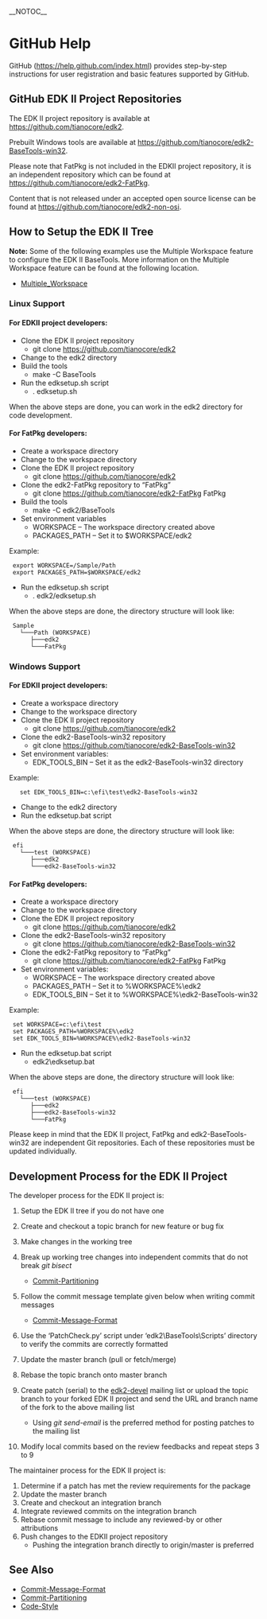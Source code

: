 \_\_NOTOC\_\_

GitHub Help
===========

GitHub (https://help.github.com/index.html) provides step-by-step
instructions for user registration and basic features supported by
GitHub.

**GitHub EDK II Project Repositories**
--------------------------------------

The EDK II project repository is available at
<https://github.com/tianocore/edk2>.

Prebuilt Windows tools are available at
<https://github.com/tianocore/edk2-BaseTools-win32>.

Please note that FatPkg is not included in the EDKII project repository,
it is an independent repository which can be found at
<https://github.com/tianocore/edk2-FatPkg>.

Content that is not released under an accepted open source license can
be found at <https://github.com/tianocore/edk2-non-osi>.

**How to Setup the EDK II Tree**
--------------------------------

**Note:** Some of the following examples use the Multiple Workspace
feature to configure the EDK II BaseTools. More information on the
Multiple Workspace feature can be found at the following location.

-   [Multiple\_Workspace](Multiple_Workspace "wikilink")

### **Linux Support**

#### For EDKII project developers:

-   Clone the EDK II project repository
    -   git clone <https://github.com/tianocore/edk2>
-   Change to the edk2 directory
-   Build the tools
    -   make -C BaseTools
-   Run the edksetup.sh script
    -   . edksetup.sh

When the above steps are done, you can work in the edk2 directory for
code development.

#### For FatPkg developers:

-   Create a workspace directory
-   Change to the workspace directory
-   Clone the EDK II project repository
    -   git clone <https://github.com/tianocore/edk2>
-   Clone the edk2-FatPkg repository to “FatPkg”
    -   git clone <https://github.com/tianocore/edk2-FatPkg> FatPkg
-   Build the tools
    -   make -C edk2/BaseTools
-   Set environment variables
    -   WORKSPACE – The workspace directory created above
    -   PACKAGES\_PATH – Set it to \$WORKSPACE/edk2

Example:

` export WORKSPACE=/Sample/Path`\
` export PACKAGES_PATH=$WORKSPACE/edk2`

-   Run the edksetup.sh script
    -   . edk2/edksetup.sh

When the above steps are done, the directory structure will look like:

` Sample`\
`   └───Path (WORKSPACE)`\
`      ├───edk2`\
`      └───FatPkg`

### **Windows Support**

#### For EDKII project developers:

-   Create a workspace directory
-   Change to the workspace directory
-   Clone the EDK II project repository
    -   git clone <https://github.com/tianocore/edk2>
-   Clone the edk2-BaseTools-win32 repository
    -   git clone <https://github.com/tianocore/edk2-BaseTools-win32>
-   Set environment variables:
    -   EDK\_TOOLS\_BIN – Set it as the edk2-BaseTools-win32 directory

Example:

`   set EDK_TOOLS_BIN=c:\efi\test\edk2-BaseTools-win32`

-   Change to the edk2 directory
-   Run the edksetup.bat script

When the above steps are done, the directory structure will look like:

` efi`\
`   └───test (WORKSPACE)`\
`      ├───edk2`\
`      └───edk2-BaseTools-win32`

#### For FatPkg developers:

-   Create a workspace directory
-   Change to the workspace directory
-   Clone the EDK II project repository
    -   git clone <https://github.com/tianocore/edk2>
-   Clone the edk2-BaseTools-win32 repository
    -   git clone <https://github.com/tianocore/edk2-BaseTools-win32>
-   Clone the edk2-FatPkg repository to “FatPkg”
    -   git clone <https://github.com/tianocore/edk2-FatPkg> FatPkg
-   Set environment variables:
    -   WORKSPACE – The workspace directory created above
    -   PACKAGES\_PATH – Set it to %WORKSPACE%\\edk2
    -   EDK\_TOOLS\_BIN – Set it to %WORKSPACE%\\edk2-BaseTools-win32

Example:

` set WORKSPACE=c:\efi\test`\
` set PACKAGES_PATH=%WORKSPACE%\edk2`\
` set EDK_TOOLS_BIN=%WORKSPACE%\edk2-BaseTools-win32`

-   Run the edksetup.bat script
    -   edk2\\edksetup.bat

When the above steps are done, the directory structure will look like:

` efi`\
`   └───test (WORKSPACE)`\
`      ├───edk2`\
`      ├───edk2-BaseTools-win32`\
`      └───FatPkg`

Please keep in mind that the EDK II project, FatPkg and
edk2-BaseTools-win32 are independent Git repositories. Each of these
repositories must be updated individually.

**Development Process for the EDK II Project**
----------------------------------------------

The developer process for the EDK II project is:

1.  Setup the EDK II tree if you do not have one
2.  Create and checkout a topic branch for new feature or bug fix
3.  Make changes in the working tree
4.  Break up working tree changes into independent commits that do not
    break *git bisect*
    -   [Commit-Partitioning](Commit-Partitioning "wikilink")

5.  Follow the commit message template given below when writing commit
    messages
    -   [Commit-Message-Format](Commit-Message-Format "wikilink")

6.  Use the ‘PatchCheck.py’ script under ‘edk2\\BaseTools\\Scripts’
    directory to verify the commits are correctly formatted
7.  Update the master branch (pull or fetch/merge)
8.  Rebase the topic branch onto master branch
9.  Create patch (serial) to the
    <a href="mailto:edk2-devel-bounces@lists.01.org?Subject=Patch">edk2-devel</a>
    mailing list or upload the topic branch to your forked EDK II
    project and send the URL and branch name of the fork to the above
    mailing list
    -   Using *git send-email* is the preferred method for posting
        patches to the mailing list

10. Modify local commits based on the review feedbacks and repeat steps
    3 to 9

The maintainer process for the EDK II project is:

1.  Determine if a patch has met the review requirements for the package
2.  Update the master branch
3.  Create and checkout an integration branch
4.  Integrate reviewed commits on the integration branch
5.  Rebase commit message to include any reviewed-by or other
    attributions
6.  Push changes to the EDKII project repository
    -   Pushing the integration branch directly to origin/master is
        preferred

**See Also**
------------

-   [Commit-Message-Format](Commit-Message-Format "wikilink")
-   [Commit-Partitioning](Commit-Partitioning "wikilink")
-   [Code-Style](Code-Style "wikilink")
